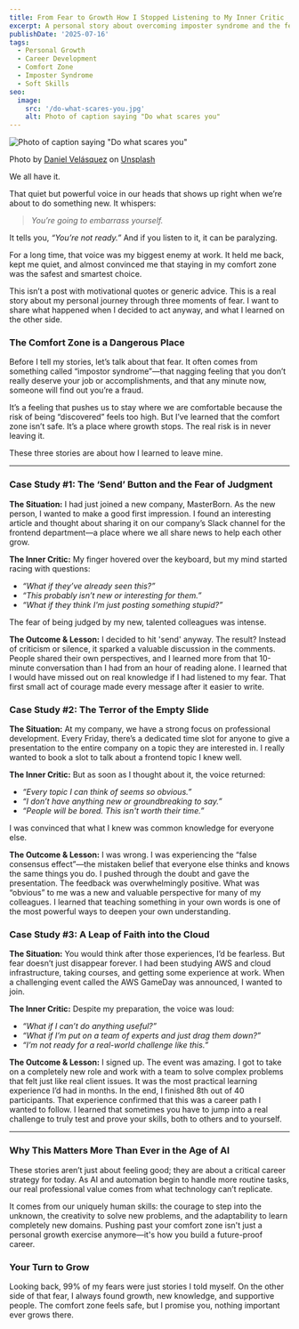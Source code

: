 ```yaml
---
title: From Fear to Growth How I Stopped Listening to My Inner Critic
excerpt: A personal story about overcoming imposter syndrome and the fear of judgment through three real-life career challenges. Learn why stepping out of your comfort zone is a critical skill in the age of AI.
publishDate: '2025-07-16'
tags:
  - Personal Growth
  - Career Development
  - Comfort Zone
  - Imposter Syndrome
  - Soft Skills
seo:
  image:
    src: '/do-what-scares-you.jpg'
    alt: Photo of caption saying "Do what scares you"
---
```


![Photo of caption saying "Do what scares you"](/do-what-scares-you.jpg)

<div class="text-xs">Photo by <a href="https://unsplash.com/@dvh_mmphotography?utm_content=creditCopyText&utm_medium=referral&utm_source=unsplash">Daniel Velásquez</a> on <a href="https://unsplash.com/photos/a-lighted-sign-that-says-do-what-scared-you-vJ2sZzL1wSc?utm_content=creditCopyText&utm_medium=referral&utm_source=unsplash">Unsplash</a></div>

We all have it.

That quiet but powerful voice in our heads that shows up right when we’re about to do something new. It whispers:

> _You’re going to embarrass yourself._

It tells you, _“You’re not ready.”_ And if you listen to it, it can be paralyzing.

For a long time, that voice was my biggest enemy at work. It held me back, kept me quiet, and almost convinced me that staying in my comfort zone was the safest and smartest choice.

This isn’t a post with motivational quotes or generic advice. This is a real story about my personal journey through three moments of fear. I want to share what happened when I decided to act anyway, and what I learned on the other side.

### The Comfort Zone is a Dangerous Place

Before I tell my stories, let’s talk about that fear. It often comes from something called “impostor syndrome”—that nagging feeling that you don’t really deserve your job or accomplishments, and that any minute now, someone will find out you’re a fraud.

It’s a feeling that pushes us to stay where we are comfortable because the risk of being “discovered” feels too high. But I’ve learned that the comfort zone isn’t safe. It’s a place where growth stops. The real risk is in never leaving it.

These three stories are about how I learned to leave mine.

---

### Case Study #1: The ‘Send’ Button and the Fear of Judgment

**The Situation:** I had just joined a new company, MasterBorn. As the new person, I wanted to make a good first impression. I found an interesting article and thought about sharing it on our company’s Slack channel for the frontend department—a place where we all share news to help each other grow.

**The Inner Critic:** My finger hovered over the keyboard, but my mind started racing with questions:

- _“What if they’ve already seen this?”_
- _“This probably isn’t new or interesting for them.”_
- _“What if they think I'm just posting something stupid?”_

The fear of being judged by my new, talented colleagues was intense.

**The Outcome & Lesson:** I decided to hit 'send' anyway. The result? Instead of criticism or silence, it sparked a valuable discussion in the comments. People shared their own perspectives, and I learned more from that 10-minute conversation than I had from an hour of reading alone. I learned that I would have missed out on real knowledge if I had listened to my fear. That first small act of courage made every message after it easier to write.

### Case Study #2: The Terror of the Empty Slide

**The Situation:** At my company, we have a strong focus on professional development. Every Friday, there’s a dedicated time slot for anyone to give a presentation to the entire company on a topic they are interested in. I really wanted to book a slot to talk about a frontend topic I knew well.

**The Inner Critic:** But as soon as I thought about it, the voice returned:

- _“Every topic I can think of seems so obvious.”_
- _“I don’t have anything new or groundbreaking to say.”_
- _“People will be bored. This isn't worth their time.”_

I was convinced that what I knew was common knowledge for everyone else.

**The Outcome & Lesson:** I was wrong. I was experiencing the “false consensus effect”—the mistaken belief that everyone else thinks and knows the same things you do. I pushed through the doubt and gave the presentation. The feedback was overwhelmingly positive. What was “obvious” to me was a new and valuable perspective for many of my colleagues. I learned that teaching something in your own words is one of the most powerful ways to deepen your own understanding.

### Case Study #3: A Leap of Faith into the Cloud

**The Situation:** You would think after those experiences, I’d be fearless. But fear doesn’t just disappear forever. I had been studying AWS and cloud infrastructure, taking courses, and getting some experience at work. When a challenging event called the AWS GameDay was announced, I wanted to join.

**The Inner Critic:** Despite my preparation, the voice was loud:

- _“What if I can’t do anything useful?”_
- _“What if I’m put on a team of experts and just drag them down?”_
- _“I’m not ready for a real-world challenge like this.”_

**The Outcome & Lesson:** I signed up. The event was amazing. I got to take on a completely new role and work with a team to solve complex problems that felt just like real client issues. It was the most practical learning experience I’d had in months. In the end, I finished 8th out of 40 participants. That experience confirmed that this was a career path I wanted to follow. I learned that sometimes you have to jump into a real challenge to truly test and prove your skills, both to others and to yourself.

---

### Why This Matters More Than Ever in the Age of AI

These stories aren’t just about feeling good; they are about a critical career strategy for today. As AI and automation begin to handle more routine tasks, our real professional value comes from what technology can’t replicate.

It comes from our uniquely human skills: the courage to step into the unknown, the creativity to solve new problems, and the adaptability to learn completely new domains. Pushing past your comfort zone isn't just a personal growth exercise anymore—it's how you build a future-proof career.

### Your Turn to Grow

Looking back, 99% of my fears were just stories I told myself. On the other side of that fear, I always found growth, new knowledge, and supportive people. The comfort zone feels safe, but I promise you, nothing important ever grows there.
